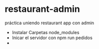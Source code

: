 # restaurant-admin
práctica uniendo restaurant app con admin 
<ul>
<li>Instalar Carpetas node_modules</li>
<li>Inicar el servidor con npm run pedidos<li>
